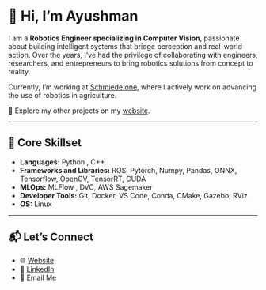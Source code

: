 # 👋 Hi, I’m Ayushman  

I am a **Robotics Engineer specializing in Computer Vision**, passionate about building intelligent systems that bridge perception and real-world action. Over the years, I’ve had the privilege of collaborating with engineers, researchers, and entrepreneurs to bring robotics solutions from concept to reality.  

Currently, I’m working at [Schmiede.one](https://schmiede.one/), where I actively work on advancing the use of robotics in agriculture.  

🔗 Explore my other projects on my [website](https://www.ayushmanchoudhuri.com/).  

---

## 🚀 Core Skillset  
- **Languages:** Python , C++
- **Frameworks and Libraries:** ROS, Pytorch, Numpy, Pandas, ONNX, Tensorflow, OpenCV, TensorRT, CUDA
- **MLOps:** MLFlow , DVC, AWS Sagemaker
- **Developer Tools:** Git, Docker, VS Code, Conda, CMake, Gazebo, RViz
- **OS:** Linux  

---

## 📬 Let’s Connect  
- 🌐 [Website](https://www.ayushmanchoudhuri.com/)  
- 💼 [LinkedIn](https://www.linkedin.com/in/ayushmanchoudhuri/)  
- 📧 [Email Me](ayushc205de@gmail.com)  
